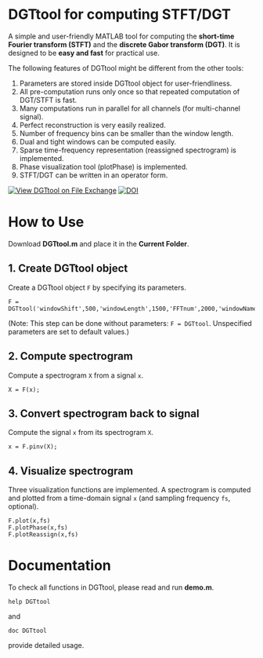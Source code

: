 # DGTtool for computing STFT/DGT
A simple and user-friendly MATLAB tool for computing the **short-time Fourier transform (STFT)** and the **discrete Gabor transform (DGT)**. It is designed to be **easy and fast** for practical use.

The following features of DGTtool might be different from the other tools:
 1. Parameters are stored inside DGTtool object for user-friendliness.
 2. All pre-computation runs only once so that repeated computation of DGT/STFT is fast.
 3. Many computations run in parallel for all channels (for multi-channel signal).
 4. Perfect reconstruction is very easily realized.
 5. Number of frequency bins can be smaller than the window length.
 6. Dual and tight windows can be computed easily.
 7. Sparse time-frequency representation (reassigned spectrogram) is implemented.
 8. Phase visualization tool (plotPhase) is implemented.
 9. STFT/DGT can be written in an operator form.

[![View DGTtool on File Exchange](https://www.mathworks.com/matlabcentral/images/matlab-file-exchange.svg)](https://jp.mathworks.com/matlabcentral/fileexchange/94610-dgttool)
[![DOI](https://zenodo.org/badge/DOI/10.5281/zenodo.5010751.svg)](https://doi.org/10.5281/zenodo.5010751)



# How to Use
Download **DGTtool.m** and place it in the **Current Folder**.

## 1. Create DGTtool object
Create a DGTtool object `F` by specifying its parameters.
```
F = DGTtool('windowShift',500,'windowLength',1500,'FFTnum',2000,'windowName','Blackman')
```
(Note: This step can be done without parameters: `F = DGTtool`. Unspecified parameters are set to default values.)

## 2. Compute spectrogram
Compute a spectrogram `X` from a signal `x`.
```
X = F(x);
```

## 3. Convert spectrogram back to signal
Compute the signal `x` from its spectrogram `X`.
```
x = F.pinv(X);
```

## 4. Visualize spectrogram
Three visualization functions are implemented. A spectrogram is computed and plotted from a time-domain signal `x` (and sampling frequency `fs`, optional).
```
F.plot(x,fs)
F.plotPhase(x,fs)
F.plotReassign(x,fs)
```



# Documentation
To check all functions in DGTtool, please read and run **demo.m**.
```
help DGTtool
```
and
```
doc DGTtool
```
provide detailed usage.

